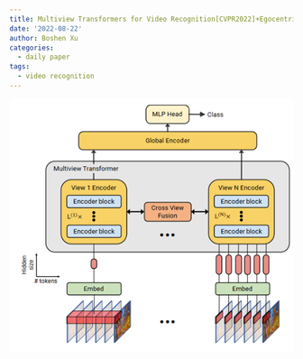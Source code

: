 ```yaml
---
title: Multiview Transformers for Video Recognition[CVPR2022]+Egocentric Video-Language Pretraining[arxiv2022]
date: '2022-08-22'
author: Boshen Xu
categories:
  - daily paper
tags:
  - video recognition
---
```



![arch](/Architecture.png)